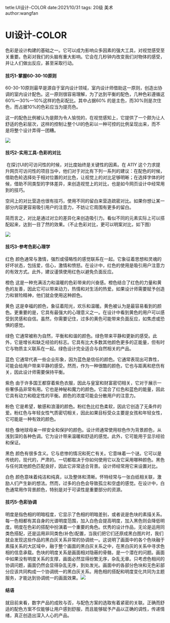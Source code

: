 tetle:UI设计-COLOR
date:2021/10/31
tags:
     20级
     美术  
author:wangfan
# UI设计-COLOR

​        色彩是设计构建的基础之一。它可以成为影响众多因素的强大工具，对视觉感受至关重要。色彩对我们的头脑有重大影响。它会在几秒钟内改变我们对物体的感受，并让人们做出反应，甚至采取行动。

#### 技巧1-掌握60-30-10原则
​        60-30-10原则最早是源自于室内设计领域，室内设计师借助这一原则，创造出协调的室内设计配色。这一原则很容易理解，为了达到平衡的配色，几种色彩遵循这60%—30%—10%这样的色彩配比。其中占据60% 的是主色，而30%则是次住色，而占据10%的色彩应当为提亮色。

​        这一的配色比例被认为是颇为令人愉悦的，在视觉感知上，它提供了一个颇为让人舒适的色彩层次，这样的控制让整个UI的色彩以一种可控的比例呈现出来，而不是将整个设计弄得一团糟。

![](https://i.bmp.ovh/imgs/2021/10/1727b30f4d3ae2ac.png)

#### 技巧2-实用工具-色彩的对比

​        在探讨UI的可访问性的时候，对比度始终是关键性的因素。在 A11Y 这个力求提升网页可访问性的项目当中，他们对于对比有下列一系列的建议：在配色的时候，借助色轮选择处于相对位置的对比色，让视觉上的对比足够明晰；在选择字体的时候，借助不同类型的字体差异，来创造视觉上的对比，也是如今网页设计中经常用到的技巧。

​        空间上的对比营造也很有技巧，使用不同的留白来营造疏密对比。如果你想让某一部分内容更容易吸引用户的注意力，不妨让它周围有更多的留白。

​        简而言之，对比是通过对立的差异化来创造吸引力。看似不同的元素实际上可以搭配起来，达到一目了然的效果。（不止色彩对比，更可以明案对比，如下图）

![](https://i.bmp.ovh/imgs/2021/10/a88777369d584bae.png)



#### 技巧3-参考色彩心理学

红色
        颜色通常与激情，强烈或侵略性的感觉联系在一起。它象征着思想和灵魂的好坏状态，包括爱，信心，激情和愤怒。在设计中，红色的使用是吸引用户注意力的有效方式。此外，建议谨慎使用红色以避免负面反应。

橙色
        这是一种充满活力和温暖的色彩带来的兴奋感。橙色结合了红色的力量和黄色的友善，因此它可以带来动力，热情和对生活的热爱。如果设计师需要赋予创造力和冒险精神，他们就会使用这种颜色。

黄色
        这是幸福的颜色，象征着阳光，欢乐和温暖。黄色被认为是最容易看到的颜色。更重要的是，它具有最强大的心理意义之一。在设计中看到黄色的用户可以感受到灵感和自信。虽然，你需要记住，过多的黄色可能带来负面反应，如焦虑或恐惧的感觉。

绿色
        它通常被称为自然，平衡和和谐的颜色。绿色带来平静和更新的感受。此外，它是增长和缺乏经验的标志。它具有比大多数其他颜色更多的正能量，但有时它与物质主义联系在一起。绿色设计完全适合与自然相关的产品。

蓝色
        它通常代表一些企业形象，因为蓝色是信任的颜色。它通常表现出可靠性，可能会给用户带来平静的感受。然而，作为一种很酷的颜色，它也与距离和悲伤有关，因此设计师需要保持平衡。

紫色
        由于许多国王都穿着紫色衣服，因此与皇室和财富密切相关，它对于展示一些奢侈品非常有用。它也是神秘和魔力的颜色。它混合了红色和蓝色的能量，因此它具有动力和稳定性的平衡。颜色的浓度可能会分散用户的注意力。

粉色
        它是希望，敏感和浪漫的颜色。粉红色比红色柔软，因此它创造了无条件的爱。粉红色与年轻女性气质密切相关，因此如果目标受众主要是女孩和年轻女性，它可能是一种有效的颜色。

棕色
        像地球母亲一样安全和保护的颜色。设计师通常使用棕色作为背景颜色，从浅到深的各种色调。它为设计带来温暖和舒适的感觉。此外，它可能用于显示经验和保证。

黑色
        颜色有很多含义。它与悲惨的情况和死亡有关。它意味着一个谜。它可以是传统的，现代的，严肃的。一切都取决于你如何使用它以及它采用哪种颜色。黑色与任何其他颜色匹配良好，因此它非常适合背景。设计师经常用它来设置对比。

白色
        颜色意味着纯洁和纯真，以及整体和清晰。怀特经常与一张白纸相关联，激励人们产生新的想法。然而，过多的白色会导致孤立和空虚的感觉。在设计中，白色通常用作背景颜色，特别是对于可读性是重要部分的资源。

#### 技巧5-色彩协调
​        明度是指色相的明暗程度，它显示了色相的明暗差别，或者说是色块的素描关系。每一色相都有其自身的光谱明度范围，加入白色会提高明度，加入黑色则会降低明度。明度在色彩的搭配中扮演着一个重要的角色。
​        优秀的设计作品，无论是运用同类色搭配，还是运用非同类色(补色)配置，当我们把它们还原成黑白图片时，我们就会发现这些作品的黑白灰关系非常的协调统一。这说明了画面中的各个色块融于素描关系的大区域中，融于整个画面的黑白灰关系之中，在黑白灰的关系中寻求色相的信息承载。
​        色块的明度关系是画面相对隐蔽的骨骼，是一个潜在的问题。画面中如果没有明度关系的支撑，画面必然显得纷繁无序，杂乱无章。只考虑色相间的协调问题，画面仍然会显得杂乱无序，到处发光。画面中的各部分色块和无色彩部分应该共同构成一个协调统一的黑白灰关系。用色相的搭配和明度变化共同为主题服务，才能达到协调统一的画面效果。
​                  ![](https://i.bmp.ovh/imgs/2021/10/9fc8633c10c0843b.jpg)

#### 结语

就目前来看，数字产品的成败与否，与配色方案的选取有着紧密的关联。正确而舒适的配色方案不仅能够让用户感到舒服，而且能够赋予产品以正确的调性，传递情绪，真正创造出深入人心的产品。
